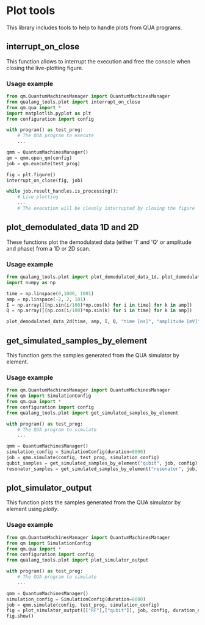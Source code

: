 # Plot tools
This library includes tools to help to handle plots from QUA programs.

## interrupt_on_close
This function allows to interrupt the execution and free the console when closing the live-plotting figure.

### Usage example

```python
from qm.QuantumMachinesManager import QuantumMachinesManager
from qualang_tools.plot import interrupt_on_close
from qm.qua import *
import matplotlib.pyplot as plt
from configuration import config

with program() as test_prog:
    # The QUA program to execute
    ...

qmm = QuantumMachinesManager()
qm = qmm.open_qm(config)
job = qm.execute(test_prog)

fig = plt.figure()
interrupt_on_close(fig, job)

while job.result_handles.is_processing():
    # Live plotting
    ...
    # The execution will be cleanly interrupted by closing the figure
```

## plot_demodulated_data 1D and 2D
These functions plot the demodulated data (either 'I' and 'Q' or amplitude and phase) from a 1D or 2D scan.

### Usage example

```python
from qualang_tools.plot import plot_demodulated_data_1d, plot_demodulated_data_2d
import numpy as np

time = np.linspace(0,1000, 1001)
amp = np.linspace(-2, 2, 101)
I = np.array([[np.sin(i/100)*np.cos(k) for i in time] for k in amp])
Q = np.array([[np.cos(i/100)*np.sin(k) for i in time] for k in amp])

plot_demodulated_data_2d(time, amp, I, Q, "time [ns]", "amplitude [mV]", "2D map", amp_and_phase=True, plot_options={"cmap": "magma"})
```

## get_simulated_samples_by_element
This function gets the samples generated from the QUA simulator by element.

### Usage example

```python
from qm.QuantumMachinesManager import QuantumMachinesManager
from qm import SimulationConfig
from qm.qua import *
from configuration import config
from qualang_tools.plot import get_simulated_samples_by_element

with program() as test_prog:
    # The QUA program to simulate
    ...

qmm = QuantumMachinesManager()
simulation_config = SimulationConfig(duration=8000)
job = qmm.simulate(config, test_prog, simulation_config)
qubit_samples = get_simulated_samples_by_element("qubit", job, config)
resonator_samples = get_simulated_samples_by_element("resonator", job, config)
```


## plot_simulator_output
This function plots the samples generated from the QUA simulator by element using *plotly*.

### Usage example

```python
from qm.QuantumMachinesManager import QuantumMachinesManager
from qm import SimulationConfig
from qm.qua import *
from configuration import config
from qualang_tools.plot import plot_simulator_output

with program() as test_prog:
    # The QUA program to simulate
    ...

qmm = QuantumMachinesManager()
simulation_config = SimulationConfig(duration=8000)
job = qmm.simulate(config, test_prog, simulation_config)
fig = plot_simulator_output([["RF"],["qubit"]], job, config, duration_ns=8000)
fig.show()
```
